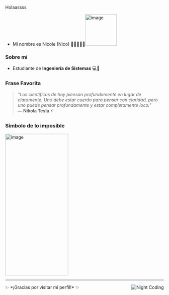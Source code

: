 Holaassss 
- Mi nombre es Nicole (Nico) 💜💜💜💜💜<img width="100" height="100" alt="image" src="https://github.com/user-attachments/assets/cec25b1a-1174-4621-af34-872004682607" />



###  Sobre mí  
- Estudiante de **Ingeniería de Sistemas** 💻📡  

### Frase Favorita  
> *"Los científicos de hoy piensan profundamente en lugar de claramente. Uno debe estar cuerdo para pensar con claridad, pero uno puede pensar profundamente y estar completamente loco."*  
> **— Nikola Tesla** ⚡  

###  Símbolo de lo imposible 
<img width="200" height="450" alt="image" src="https://github.com/user-attachments/assets/16e3a46a-0d90-4d42-9c88-c8ae923e68d2" />

---  
<img alt="Night Coding" src="(https://media2.giphy.com/media/v1.Y2lkPTc5MGI3NjExcjZmd2ZyNDIwbmtzbnN4aTZ5bHM3dmpiNW9pMmNhNjB4bDNsNmhhYiZlcD12MV9pbnRlcm5hbF9naWZfYnlfaWQmY3Q9Zw/LMcB8XospGZO8UQq87/giphy.gif)" align="right"/>
✨ *¡Gracias por visitar mi perfil!* ✨  
